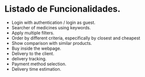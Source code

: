 # Listado de Funcionalidades.

- Login with authentication / login as guest.
- Searcher of medicines using keywords.
- Apply multiple filters.
- Order by different criteria, especifically by closest and cheapest
- Show comparison with similar products.
- Buy inside the webpage.
- Delivery to the client.
- delivery tracking.
- Payment method selection.
- Delivery time estimation.
